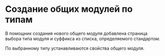 # Создание общих модулей по типам

В помощник создания нового общего модуля добавлена страница выбора типа модуля и суффикса из списка, определяемого стандартом.

По выбранному типу устанавливаются свойства общего модуля.
